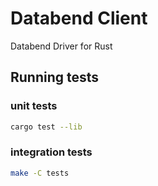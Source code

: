 # Databend Client

Databend Driver for Rust


## Running tests

### unit tests

```bash
cargo test --lib
```

### integration tests

```bash
make -C tests
```
